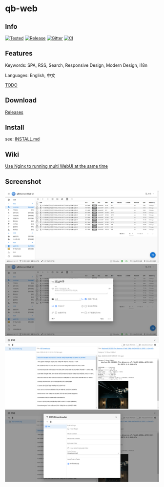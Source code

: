 # qb-web
## Info
[![Tested](https://img.shields.io/badge/Tested-qBittorrent%20≥%20v4.2.5-brightgreen)](#)
[![Release](https://img.shields.io/github/v/release/CzBiX/qb-web?include_prereleases)](https://github.com/CzBiX/qb-web/releases/latest)
[![Gitter](https://badges.gitter.im/qb-web/community.svg)](https://gitter.im/qb-web/community?utm_source=badge&utm_medium=badge&utm_campaign=pr-badge)
[![CI](https://github.com/CzBiX/qb-web/workflows/CI/badge.svg)](https://github.com/CzBiX/qb-web/actions)

## Features
Keywords: SPA, RSS, Search, Responsive Design, Modern Design, i18n

Languages: English, 中文

[TODO](https://github.com/CzBiX/qb-web/projects/2)

## Download

[Releases](https://github.com/CzBiX/qb-web/releases/latest)

## Install

see: [INSTALL.md](./INSTALL.md)

## Wiki

[Use Nginx to running multi WebUI at the same time](https://github.com/CzBiX/qb-web/wiki/Use-Nginx-to-running-multi-WebUI-at-the-same-time)

## Screenshot

![Main](./screenshot/main.png)
![Add Torrents](./screenshot/add-torrents.png)
![RSS](./screenshot/rss.png)
![RSS Rule](./screenshot/rss-rule.png)
